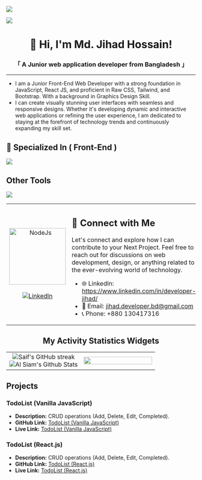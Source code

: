 ![](https://i.ibb.co/Y2KV7Y4/Linked-In-Cover-Design.gif)

![](https://komarev.com/ghpvc/?username=Developer-Jihad)

<h1 align="center">👋 Hi, I'm Md. Jihad Hossain!</h1>
<h3 align="center">「  A Junior web application developer from <b>Bangladesh</b>  」</h3>
<hr/>

- I am a Junior Front-End Web Developer with a strong foundation in JavaScript, React JS, and proficient in Raw CSS, Tailwind, and Bootstrap. With a background in Graphics Design Skill. </br>
- I can create visually stunning user interfaces with seamless and responsive designs. Whether it's developing dynamic and interactive web applications or refining the user experience, I am dedicated to staying at the forefront of technology trends and continuously expanding my skill set.

## 🧠 Specialized In ( Front-End )

<img src="https://skillicons.dev/icons?i=html,css,tailwind,bootstrap,js,react,firebase,mongodb,express,nodejs," />

## Other Tools

<img src="https://skillicons.dev/icons?i=vscode,figma,vite,vercel,netlify,illustrator,photoshop," />

<table>
<tr>
<td width="30%" align="center">
<img src="https://i.ibb.co/fdmzndZ/contact-2.png" alt="NodeJs" width="150px">
<br/>
<br/>
<a href="https://www.linkedin.com/in/developer-jihad/" target="_blank">
<img src="https://img.shields.io/badge/LinkedIn-0A66C2.svg?style=for-the-badge&logo=LinkedIn&logoColor=white" alt="LinkedIn">
</a>
<br/>

</td>
<td>
<h2>🔗 Connect with Me</h2>
<p>
Let's connect and explore how I can contribute to your Next Project. Feel free to reach out for discussions on web development, design, or anything related to the ever-evolving world of technology.</p>

- 🌐 LinkedIn: https://www.linkedin.com/in/developer-jihad/
- 📧 Email: jihad.developer.bd@gmail.com
- 📞 Phone: +880 130417316

</td>
</tr>
</table>

<h2 align="center">My Activity Statistics Widgets</h2>
<table width="100%">
<tr border="none">
<td width="50%" align="center">
  
  <img src="https://github-readme-streak-stats.herokuapp.com/?user=Developer-Jihad&theme=radical&border=7F3FBF&background=0D1117" alt="Saif's GitHub streak"/>
  <br>
  <img alt="Al Siam's Github Stats" src="https://denvercoder1-github-readme-stats.vercel.app/api?username=Developer-Jihad&show_icons=true&count_private=true&theme=react&border_color=7F3FBF&bg_color=0D1117&title_color=F85D7F&icon_color=F8D866"/>
</td>
<td width="50%" align="center">
  <img width="100%" align="center"  src="https://github-readme-stats.anuraghazra1.vercel.app/api/top-langs/?username=Developer-Jihad&theme=dark&hide_border=false&no-bg=true&no-frame=true&langs_count=10"/>
  </td>
</tr>
</table>

## Projects

### TodoList (Vanilla JavaScript)

- **Description:** CRUD operations (Add, Delete, Edit, Completed).
- **GitHub Link:** [TodoList (Vanilla JavaScript)](https://github.com/RashedAbdullah/LogicBuild/tree/main/TodoList)
- **Live Link:** [TodoList (Vanilla JavaScript)](https://logic-build.vercel.app)

### TodoList (React.js)

- **Description:** CRUD operations (Add, Delete, Edit, Completed).
- **GitHub Link:** [TodoList (React.js)](https://github.com/habib16247/Reducer-TodoApp)
- **Live Link:** [TodoList (React.js)](https://reducer-todo-app-ashy.vercel.app/)

<!---
<div style="display: flex; gap: 2rem;">
<img src="https://i.ibb.co/fQgM3xT/4781249.webp" alt="Html" height="50">
<img src="https://i.ibb.co/mC6xnTP/pngwing-com-2.png" alt="CSS" height="50">
<img src="https://i.ibb.co/9TZ5v54/New-Project-3.png" alt="JavaScript" height="50">
<img src="https://i.ibb.co/hM3rM1v/New-Project-6.png" alt="react" height="50">
<img src="https://i.ibb.co/C8FJ80X/pngwing-com-6.png" alt="Bootstrap" height="50">
<img src="https://i.ibb.co/zX1ws7q/New-Project-2.png" alt="Tailwind" height="50"> </br>
<img src="https://i.ibb.co/CHtY7xJ/pngwing-com-12.png" alt="Mongo" height="50">
<img src="https://i.ibb.co/RjtdC1y/New-Project-4.png" alt="Firebase" height="50">
<img src="https://i.ibb.co/2jM3X3F/pngwing-com-13.png" alt="Express" height="50">
<img src="https://i.ibb.co/ZgYLcpw/axios2.png" alt="Axios" height="50">
<img src="https://i.ibb.co/NsXNxVZ/New-Project-7.png" alt="NodeJs" height="50">

</div>


<h2 align="center">My Activity Statistics Widgets</h2>

<img alt="Al Siam's Github Stats" src="https://denvercoder1-github-readme-stats.vercel.app/api?username=Developer-Jihad&show_icons=true&count_private=true&theme=react&border_color=7F3FBF&bg_color=0D1117&title_color=F85D7F&icon_color=F8D866" height="192px"/>

<img alt="Developer Jihad's Top Languages" src="https://denvercoder1-github-readme-stats.vercel.app/api/top-langs/?username=Developer-Jihad&langs_count=8&layout=compact&theme=react&border_color=7F3FBF&bg_color=0D1117&title_color=F85D7F&icon_color=F8D866" height="192px"/>

<img src="https://github-readme-streak-stats.herokuapp.com/?user=Developer-Jihad&theme=radical&border=7F3FBF&background=0D1117" alt="Saif's GitHub streak"/>


--->
